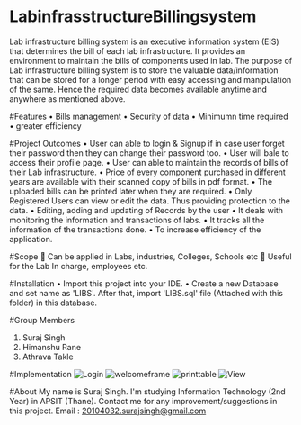 # LabinfrasstructureBillingsystem
Lab infrastructure billing system is an executive information system (EIS) that determines the bill of each lab infrastructure. It provides an environment to maintain the bills of components used in lab. The purpose of Lab infrastructure billing system is to store the valuable data/information that can be stored for a longer period with easy accessing and manipulation of the same. Hence the required data becomes available anytime and anywhere as mentioned above.

#Features
• Bills management
• Security of data
• Minimumn time required
• greater efficiency

#Project Outcomes
• User can able to login & Signup if in case user forget their password then they can change 
their password too. 
• User will bale to access their profile page. 
• User can able to maintain the records of bills of their Lab infrastructure. 
• Price of every component purchased in different years are available with their scanned 
copy of bills in pdf format. 
• The uploaded bills can be printed later when they are required. 
• Only Registered Users can view or edit the data. Thus providing protection to the data. 
• Editing, adding and updating of Records by the user 
• It deals with monitoring the information and transactions of labs. 
• It tracks all the information of the transactions done. 
• To increase efficiency of the application. 

#Scope
 Can be applied in Labs, industries, Colleges, Schools etc
 Useful for the Lab In charge, employees etc. 

#Installation
• Import this project into your IDE.
• Create a new Database and set name as 'LIBS'. After that, import 'LIBS.sql' file (Attached with this folder) in this database.

#Group Members
1. Suraj Singh
2. Himanshu Rane
3. Athrava Takle

#Implementation
![Login](https://user-images.githubusercontent.com/95633860/145010613-66e78314-0f88-4f07-ad11-c27f0e467ca5.PNG)
![welcomeframe](https://user-images.githubusercontent.com/95633860/145010791-f89f4657-78d7-4100-a582-dc5cc97af35a.PNG)
![printtable](https://user-images.githubusercontent.com/95633860/145010687-c45f85db-2413-4464-bc1f-edf54a68a07c.PNG)
![View](https://user-images.githubusercontent.com/95633860/145010734-038b18ba-af4e-423c-af34-00eb16ab7a29.PNG)

#About
My name is Suraj Singh. I'm studying Information Technology (2nd Year) in APSIT (Thane). Contact me for any improvement/suggestions in this project.
Email : 20104032.surajsingh@gmail.com




